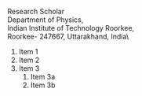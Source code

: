 Research Scholar\
Department of Physics,\
Indian Institute of Technology Roorkee,\
Roorkee- 247667, Uttarakhand, India\
1. Item 1
1. Item 2
1. Item 3
   1. Item 3a
   1. Item 3b
